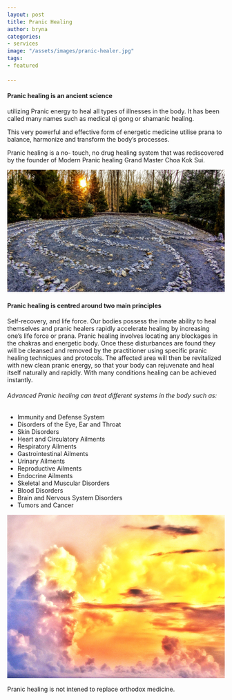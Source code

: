 ```yaml
---
layout: post
title: Pranic Healing
author: bryna
categories:
- services
image: "/assets/images/pranic-healer.jpg"
tags:
- featured

---
```

#### Pranic healing is an ancient science

utilizing Pranic energy to heal all types of illnesses in the body. It has been called many names such as medical qi gong or shamanic healing.

This very powerful and effective form of energetic medicine utilise prana to balance, harmonize and transform the body’s processes.

Pranic healing is a no- touch, no drug healing system that was rediscovered by the founder of Modern Pranic healing Grand Master Choa Kok Sui.

![](/assets/images/pranic-healing-ancient-science.jpg)

#### Pranic healing is centred around two main principles

Self-recovery, and life force. Our bodies possess the innate ability to heal themselves and pranic healers rapidly accelerate healing by increasing one’s life force or prana. Pranic healing involves locating any blockages in the chakras and energetic body. Once these disturbances are found they will be cleansed and removed by the practitioner using specific pranic healing techniques and protocols. The affected area will then be revitalized with new clean pranic energy, so that your body can rejuvenate and heal itself naturally and rapidly. With many conditions healing can be achieved instantly.

###### Advanced Pranic healing can treat different systems in the body such as:

- Immunity and Defense System
- Disorders of the Eye, Ear and Throat
- Skin Disorders
- Heart and Circulatory Ailments
- Respiratory Ailments
- Gastrointestinal Ailments
- Urinary Ailments
- Reproductive Ailments
- Endocrine Ailments
- Skeletal and Muscular Disorders
- Blood Disorders
- Brain and Nervous System Disorders
- Tumors and Cancer

![](/assets/images/pranic-energy.jpg)

Pranic healing is not intened to replace orthodox medicine.